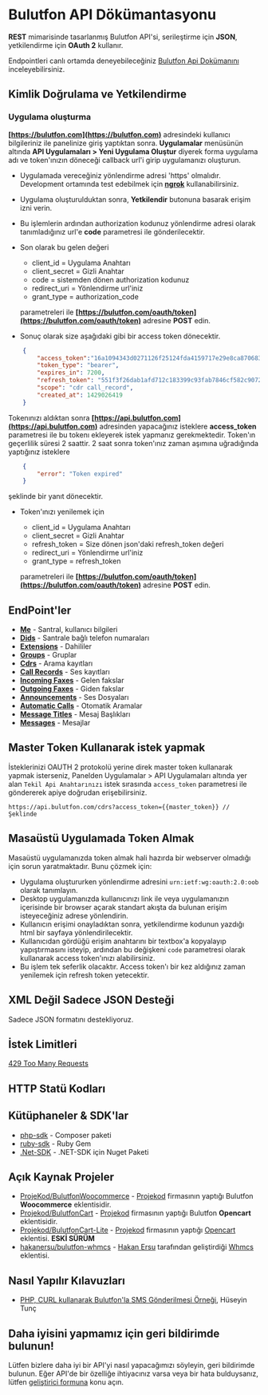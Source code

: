 # Bulutfon API Dökümantasyonu

**REST** mimarisinde tasarlanmış Bulutfon API'si, serileştirme için **JSON**, yetkilendirme için **OAuth 2** kullanır.

Endpointleri canlı ortamda deneyebileceğiniz [Bulutfon Api Dokümanını](http://api.bulutfon.com/docs) inceleyebilirsiniz.

## Kimlik Doğrulama ve Yetkilendirme

### Uygulama oluşturma

**[https://bulutfon.com](https://bulutfon.com)** adresindeki kullanıcı bilgileriniz ile panelinize giriş yaptıktan sonra. **Uygulamalar** menüsünün altında **API Uygulamaları > Yeni Uygulama Oluştur** diyerek forma uygulama adı ve token'ınızın döneceği callback url'i girip uygulamanızı oluşturun.

* Uygulamada vereceğiniz yönlendirme adresi 'https' olmalıdır. Development ortamında test edebilmek için **[ngrok](https://ngrok.com/)** kullanabilirsiniz.

* Uygulama oluşturulduktan sonra, **Yetkilendir** butonuna basarak erişim izni verin.

* Bu işlemlerin ardından authorization kodunuz yönlendirme adresi olarak tanımladığınız url'e **code** parametresi ile gönderilecektir.

* Son olarak bu gelen değeri

    * client_id = Uygulama Anahtarı
    * client_secret = Gizli Anahtar
    * code = sistemden dönen authorization kodunuz
    * redirect_uri = Yönlendirme url'iniz
    * grant_type = authorization_code

    parametreleri ile **[https://bulutfon.com/oauth/token](https://bulutfon.com/oauth/token)** adresine **POST** edin.
* Sonuç olarak size aşağıdaki gibi bir access token dönecektir.

```json
    {
        "access_token":"16a1094343d0271126f25124fda4159717e29e8ca87068389792dbb554d24385",
        "token_type": "bearer",
        "expires_in": 7200,
        "refresh_token": "551f3f26dab1afd712c183399c93fab7846cf582c907263c4a7892c7a12cd02c",
        "scope": "cdr call_record",
        "created_at": 1429026419
    }
```

Tokenınızı aldıktan sonra **[https://api.bulutfon.com](https://api.bulutfon.com)** adresinden yapacağınız isteklere **access_token** parametresi ile bu tokenı ekleyerek
istek yapmanız gerekmektedir. Token'ın geçerlilik süresi 2 saattir. 2 saat sonra token'ınız zaman aşımına uğradığında yaptığınız isteklere

```json
    {
        "error": "Token expired"
    }
```

şeklinde bir yanıt dönecektir.
* Token'ınızı yenilemek için

    * client_id = Uygulama Anahtarı
    * client_secret = Gizli Anahtar
    * refresh_token = Size dönen json'daki refresh_token değeri
    * redirect_uri = Yönlendirme url'iniz
    * grant_type = refresh_token

    parametreleri ile **[https://bulutfon.com/oauth/token](https://bulutfon.com/oauth/token)** adresine **POST** edin.

## EndPoint'ler

* **[Me](https://github.com/bulutfon/documents/blob/master/API/endpoints/me.md)** - Santral, kullanıcı bilgileri
* **[Dids](https://github.com/bulutfon/documents/blob/master/API/endpoints/dids.md)** - Santrale bağlı telefon numaraları
* **[Extensions](https://github.com/bulutfon/documents/blob/master/API/endpoints/extensions.md)** - Dahililer
* **[Groups](https://github.com/bulutfon/documents/blob/master/API/endpoints/groups.md)** - Gruplar
* **[Cdrs](https://github.com/bulutfon/documents/blob/master/API/endpoints/cdr.md)** - Arama kayıtları
* **[Call Records](https://github.com/bulutfon/documents/blob/master/API/endpoints/call-records.md)** - Ses kayıtları
* **[Incoming Faxes](https://github.com/bulutfon/documents/blob/master/API/endpoints/incoming-faxes.md)** - Gelen fakslar
* **[Outgoing Faxes](https://github.com/bulutfon/documents/blob/master/API/endpoints/outgoing-faxes.md)** - Giden fakslar
* **[Announcements](https://github.com/bulutfon/documents/blob/master/API/endpoints/announcements.md)** - Ses Dosyaları
* **[Automatic Calls](https://github.com/bulutfon/documents/blob/master/API/endpoints/automatic-calls.md)** - Otomatik Aramalar
* **[Message Titles](https://github.com/bulutfon/documents/blob/master/API/endpoints/message-titles.md)** - Mesaj Başlıkları
* **[Messages](https://github.com/bulutfon/documents/blob/master/API/endpoints/messages.md)** - Mesajlar

## Master Token Kullanarak istek yapmak

İsteklerinizi OAUTH 2 protokolü yerine direk master token kullanarak yapmak isterseniz, Panelden Uygulamalar > API Uygulamaları altında yer alan `Tekil Api Anahtarınızı` istek sırasında `access_token` parametresi ile göndererek apiye doğrudan erişebilirsiniz.

    https://api.bulutfon.com/cdrs?access_token={{master_token}} // Şeklinde

## Masaüstü Uygulamada Token Almak

Masaüstü uygulamanızda token almak hali hazırda bir webserver olmadığı için sorun yaratmaktadır. Bunu çözmek için:

* Uygulama oluştururken yönlendirme adresini `urn:ietf:wg:oauth:2.0:oob` olarak tanımlayın.
* Desktop uygulamanızda kullanıcınızı link ile veya uygulamanızın içerisinde bir browser açarak standart akışta da bulunan erişim isteyeceğiniz adrese yönlendirin.
* Kullanıcın erişimi onayladıktan sonra, yetkilendirme kodunun yazdığı html bir sayfaya yönlendirilecektir.
* Kullanıcıdan gördüğü erişim anahtarını bir textbox'a kopyalayıp yapıştırmasını isteyip, ardından bu değişkeni `code` parametresi olarak kullanarak access token'ınızı alabilirsiniz.
* Bu işlem tek seferlik olacaktır. Access token'ı bir kez aldığınız zaman yenilemek için refresh token yetecektir.

## XML Değil Sadece JSON Desteği

Sadece JSON formatını destekliyoruz. 

## İstek Limitleri

[429 Too Many Requests](http://tools.ietf.org/html/draft-nottingham-http-new-status-02#section-4)

## HTTP Statü Kodları

## Kütüphaneler & SDK'lar

* [php-sdk](https://github.com/bulutfon/php-sdk) - Composer paketi
* [ruby-sdk](https://github.com/bulutfon/ruby-sdk) - Ruby Gem
* [.Net-SDK](https://github.com/bulutfon/dotNet-SDK) - .NET-SDK için Nuget Paketi

## Açık Kaynak Projeler

* [ProjeKod/BulutfonWoocommerce](https://github.com/Projekod/Bulutfon-WooCommerce-Eklentisi) - [Projekod](http://projekod.com/) firmasının yaptığı Bulutfon **Woocommerce** eklentisidir. 
* [Projekod/BulutfonCart](https://github.com/Projekod/Bulutfon-Opencart-Eklentisi) - [Projekod](http://projekod.com/) firmasının yaptığı Bulutfon **Opencart** eklentisidir. 
* [Projekod/BulutfonCart-Lite](https://github.com/Projekod/BulutfonCart-Lite) - [Projekod](http://projekod.com/) firmasının yaptığı [Opencart](http://www.opencart.com/index.php?route=extension/extension/info&extension_id=21996) eklentisi. **ESKİ SÜRÜM**
* [hakanersu/bulutfon-whmcs](https://github.com/hakanersu/bulutfon-whmcs) - [Hakan Ersu](https://github.com/hakanersu)  tarafından geliştirdiği [Whmcs](http://whmcs.com/) eklentisi.

## Nasıl Yapılır Kılavuzları

* [PHP, CURL kullanarak Bulutfon'la SMS Gönderilmesi Örneği](https://gist.github.com/hsyntnc/f6e345a32b16aa6d251b), Hüseyin Tunç

## Daha iyisini yapmamız için geri bildirimde bulunun!

Lütfen bizlere daha iyi bir API'yi nasıl yapacağımızı söyleyin, geri bildirimde bulunun. Eğer API'de bir özelliğe ihtiyacınız varsa veya bir hata bulduysanız, lütfen [geliştirici formuna](http://devforums.bulutfon.com/c/api) konu açın. 
